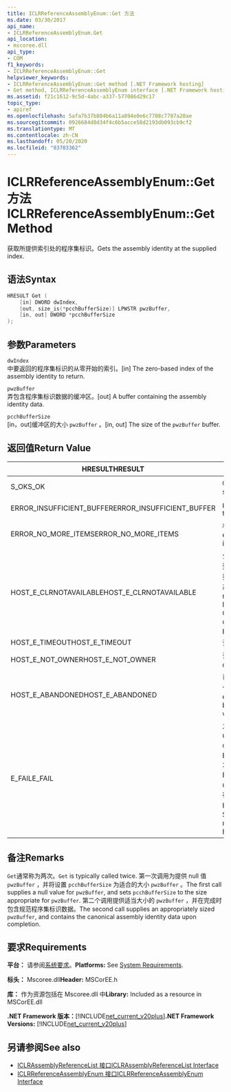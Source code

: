 ```yaml
---
title: ICLRReferenceAssemblyEnum::Get 方法
ms.date: 03/30/2017
api_name:
- ICLRReferenceAssemblyEnum.Get
api_location:
- mscoree.dll
api_type:
- COM
f1_keywords:
- ICLRReferenceAssemblyEnum::Get
helpviewer_keywords:
- ICLRReferenceAssemblyEnum::Get method [.NET Framework hosting]
- Get method, ICLRReferenceAssemblyEnum interface [.NET Framework hosting]
ms.assetid: f21c1612-9c5d-4abc-a337-577086d29c17
topic_type:
- apiref
ms.openlocfilehash: 5afa7b37b804b6a11a894e0e6c7708c7787a20ae
ms.sourcegitcommit: 0926684d8d34f4c6b5acce58d2193db093cb9cf2
ms.translationtype: MT
ms.contentlocale: zh-CN
ms.lasthandoff: 05/20/2020
ms.locfileid: "83703362"
---
```

# <a name="iclrreferenceassemblyenumget-method"></a><span data-ttu-id="0e3fc-102">ICLRReferenceAssemblyEnum::Get 方法</span><span class="sxs-lookup"><span data-stu-id="0e3fc-102">ICLRReferenceAssemblyEnum::Get Method</span></span>
<span data-ttu-id="0e3fc-103">获取所提供索引处的程序集标识。</span><span class="sxs-lookup"><span data-stu-id="0e3fc-103">Gets the assembly identity at the supplied index.</span></span>  
  
## <a name="syntax"></a><span data-ttu-id="0e3fc-104">语法</span><span class="sxs-lookup"><span data-stu-id="0e3fc-104">Syntax</span></span>  
  
```cpp  
HRESULT Get (  
    [in] DWORD dwIndex,  
    [out, size_is(*pcchBufferSize)] LPWSTR pwzBuffer,  
    [in, out] DWORD *pcchBufferSize  
);  
```  
  
## <a name="parameters"></a><span data-ttu-id="0e3fc-105">参数</span><span class="sxs-lookup"><span data-stu-id="0e3fc-105">Parameters</span></span>  
 `dwIndex`  
 <span data-ttu-id="0e3fc-106">中要返回的程序集标识的从零开始的索引。</span><span class="sxs-lookup"><span data-stu-id="0e3fc-106">[in] The zero-based index of the assembly identity to return.</span></span>  
  
 `pwzBuffer`  
 <span data-ttu-id="0e3fc-107">弄包含程序集标识数据的缓冲区。</span><span class="sxs-lookup"><span data-stu-id="0e3fc-107">[out] A buffer containing the assembly identity data.</span></span>  
  
 `pcchBufferSize`  
 <span data-ttu-id="0e3fc-108">[in，out]缓冲区的大小 `pwzBuffer` 。</span><span class="sxs-lookup"><span data-stu-id="0e3fc-108">[in, out] The size of the `pwzBuffer` buffer.</span></span>  
  
## <a name="return-value"></a><span data-ttu-id="0e3fc-109">返回值</span><span class="sxs-lookup"><span data-stu-id="0e3fc-109">Return Value</span></span>  
  
|<span data-ttu-id="0e3fc-110">HRESULT</span><span class="sxs-lookup"><span data-stu-id="0e3fc-110">HRESULT</span></span>|<span data-ttu-id="0e3fc-111">说明</span><span class="sxs-lookup"><span data-stu-id="0e3fc-111">Description</span></span>|  
|-------------|-----------------|  
|<span data-ttu-id="0e3fc-112">S_OK</span><span class="sxs-lookup"><span data-stu-id="0e3fc-112">S_OK</span></span>|<span data-ttu-id="0e3fc-113">`Get`已成功返回。</span><span class="sxs-lookup"><span data-stu-id="0e3fc-113">`Get` returned successfully.</span></span>|  
|<span data-ttu-id="0e3fc-114">ERROR_INSUFFICIENT_BUFFER</span><span class="sxs-lookup"><span data-stu-id="0e3fc-114">ERROR_INSUFFICIENT_BUFFER</span></span>|<span data-ttu-id="0e3fc-115">`pwzBuffer` 太小。</span><span class="sxs-lookup"><span data-stu-id="0e3fc-115">`pwzBuffer` is too small.</span></span>|  
|<span data-ttu-id="0e3fc-116">ERROR_NO_MORE_ITEMS</span><span class="sxs-lookup"><span data-stu-id="0e3fc-116">ERROR_NO_MORE_ITEMS</span></span>|<span data-ttu-id="0e3fc-117">枚举中没有更多的项。</span><span class="sxs-lookup"><span data-stu-id="0e3fc-117">The enumeration contains no more items.</span></span>|  
|<span data-ttu-id="0e3fc-118">HOST_E_CLRNOTAVAILABLE</span><span class="sxs-lookup"><span data-stu-id="0e3fc-118">HOST_E_CLRNOTAVAILABLE</span></span>|<span data-ttu-id="0e3fc-119">公共语言运行时（CLR）未加载到进程中，或 CLR 处于无法运行托管代码或成功处理调用的状态。</span><span class="sxs-lookup"><span data-stu-id="0e3fc-119">The common language runtime (CLR) has not been loaded into a process, or the CLR is in a state in which it cannot run managed code or process the call successfully.</span></span>|  
|<span data-ttu-id="0e3fc-120">HOST_E_TIMEOUT</span><span class="sxs-lookup"><span data-stu-id="0e3fc-120">HOST_E_TIMEOUT</span></span>|<span data-ttu-id="0e3fc-121">调用超时。</span><span class="sxs-lookup"><span data-stu-id="0e3fc-121">The call timed out.</span></span>|  
|<span data-ttu-id="0e3fc-122">HOST_E_NOT_OWNER</span><span class="sxs-lookup"><span data-stu-id="0e3fc-122">HOST_E_NOT_OWNER</span></span>|<span data-ttu-id="0e3fc-123">调用方不拥有该锁。</span><span class="sxs-lookup"><span data-stu-id="0e3fc-123">The caller does not own the lock.</span></span>|  
|<span data-ttu-id="0e3fc-124">HOST_E_ABANDONED</span><span class="sxs-lookup"><span data-stu-id="0e3fc-124">HOST_E_ABANDONED</span></span>|<span data-ttu-id="0e3fc-125">已阻止的线程或纤程正在等待某个事件时，该事件被取消。</span><span class="sxs-lookup"><span data-stu-id="0e3fc-125">An event was canceled while a blocked thread or fiber was waiting on it.</span></span>|  
|<span data-ttu-id="0e3fc-126">E_FAIL</span><span class="sxs-lookup"><span data-stu-id="0e3fc-126">E_FAIL</span></span>|<span data-ttu-id="0e3fc-127">发生未知的灾难性故障。</span><span class="sxs-lookup"><span data-stu-id="0e3fc-127">An unknown catastrophic failure occurred.</span></span> <span data-ttu-id="0e3fc-128">如果方法返回 E_FAIL，则 CLR 在该进程内将不再可用。</span><span class="sxs-lookup"><span data-stu-id="0e3fc-128">If a method returns E_FAIL, the CLR is no longer usable within the process.</span></span> <span data-ttu-id="0e3fc-129">对宿主方法的后续调用会返回 HOST_E_CLRNOTAVAILABLE。</span><span class="sxs-lookup"><span data-stu-id="0e3fc-129">Subsequent calls to hosting methods return HOST_E_CLRNOTAVAILABLE.</span></span>|  
  
## <a name="remarks"></a><span data-ttu-id="0e3fc-130">备注</span><span class="sxs-lookup"><span data-stu-id="0e3fc-130">Remarks</span></span>  
 <span data-ttu-id="0e3fc-131">`Get`通常称为两次。</span><span class="sxs-lookup"><span data-stu-id="0e3fc-131">`Get` is typically called twice.</span></span> <span data-ttu-id="0e3fc-132">第一次调用为提供 null 值 `pwzBuffer` ，并将设置 `pcchBufferSize` 为适合的大小 `pwzBuffer` 。</span><span class="sxs-lookup"><span data-stu-id="0e3fc-132">The first call supplies a null value for `pwzBuffer`, and sets `pcchBufferSize` to the size appropriate for `pwzBuffer`.</span></span> <span data-ttu-id="0e3fc-133">第二个调用提供适当大小的 `pwzBuffer` ，并在完成时包含规范程序集标识数据。</span><span class="sxs-lookup"><span data-stu-id="0e3fc-133">The second call supplies an appropriately sized `pwzBuffer`, and contains the canonical assembly identity data upon completion.</span></span>  
  
## <a name="requirements"></a><span data-ttu-id="0e3fc-134">要求</span><span class="sxs-lookup"><span data-stu-id="0e3fc-134">Requirements</span></span>  
 <span data-ttu-id="0e3fc-135">**平台：** 请参阅[系统要求](../../get-started/system-requirements.md)。</span><span class="sxs-lookup"><span data-stu-id="0e3fc-135">**Platforms:** See [System Requirements](../../get-started/system-requirements.md).</span></span>  
  
 <span data-ttu-id="0e3fc-136">**标头：** Mscoree.dll</span><span class="sxs-lookup"><span data-stu-id="0e3fc-136">**Header:** MSCorEE.h</span></span>  
  
 <span data-ttu-id="0e3fc-137">**库：** 作为资源包括在 Mscoree.dll 中</span><span class="sxs-lookup"><span data-stu-id="0e3fc-137">**Library:** Included as a resource in MSCorEE.dll</span></span>  
  
 <span data-ttu-id="0e3fc-138">**.NET Framework 版本：**[!INCLUDE[net_current_v20plus](../../../../includes/net-current-v20plus-md.md)]</span><span class="sxs-lookup"><span data-stu-id="0e3fc-138">**.NET Framework Versions:** [!INCLUDE[net_current_v20plus](../../../../includes/net-current-v20plus-md.md)]</span></span>  
  
## <a name="see-also"></a><span data-ttu-id="0e3fc-139">另请参阅</span><span class="sxs-lookup"><span data-stu-id="0e3fc-139">See also</span></span>

- [<span data-ttu-id="0e3fc-140">ICLRAssemblyReferenceList 接口</span><span class="sxs-lookup"><span data-stu-id="0e3fc-140">ICLRAssemblyReferenceList Interface</span></span>](iclrassemblyreferencelist-interface.md)
- [<span data-ttu-id="0e3fc-141">ICLRReferenceAssemblyEnum 接口</span><span class="sxs-lookup"><span data-stu-id="0e3fc-141">ICLRReferenceAssemblyEnum Interface</span></span>](iclrreferenceassemblyenum-interface.md)
